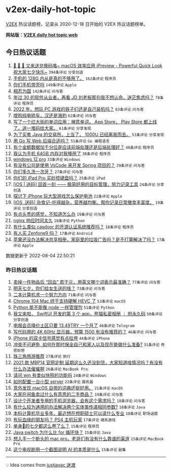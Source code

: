 # v2ex-daily-hot-topic

[V2EX](https://www.v2ex.com/) 热议话题榜，记录从 2020-12-18 日开始的 V2EX 热议话题榜单。

**网站版：[V2EX daily hot topic web](https://boojack.github.io/v2ex-daily-hot-topic-web/)**

## 今日热议话题

<!-- TODAY BEGIN -->

1. [🎉 🎉 🎉 又来送兑换码咯~ macOS 效率应用 iPreview - Powerful Quick Look 祝大家七夕快乐~](https://www.v2ex.com/t/870662) `394条评论` `分享创造`
1. [手机的 128G 内从是真的不够用了。](https://www.v2ex.com/t/870607) `162条评论` `程序员`
1. [你们手机带壳吗](https://www.v2ex.com/t/870547) `149条评论` `Apple`
1. [相忍为国](https://www.v2ex.com/t/870554) `142条评论` `问与答`
1. [年过 30 的软件从业者，再看 JD 刘老板那句我不想认命，迷茫焦虑吗？](https://www.v2ex.com/t/870639) `78条评论` `程序员`
1. [2022 年，想玩 PC 游戏的铁子们还是自己装机吗？](https://www.v2ex.com/t/870575) `63条评论` `问与答`
1. [增购纯电轿车，汉还是海豹](https://www.v2ex.com/t/870542) `62条评论` `问与答`
1. [写了一个烂大街的单词应用：禅意单词， App Store， Play Store 都上线了。送一堆码给大家。](https://www.v2ex.com/t/870540) `61条评论` `分享发现`
1. [为了买套 Java 的交易所，上当了， 1000U 已经离我而去。](https://www.v2ex.com/t/870610) `53条评论` `分享发现`
1. [用 Go 写 Web 后端合适吗？](https://www.v2ex.com/t/870659) `51条评论` `Go 编程语言`
1. [有个金额数据加千分位是应该前端处理还是后端处理好？](https://www.v2ex.com/t/870578) `46条评论` `程序员`
1. [我认为手机 64GB 内存对我够用了](https://www.v2ex.com/t/870724) `38条评论` `程序员`
1. [windows 12 pro](https://www.v2ex.com/t/870752) `33条评论` `Windows`
1. [有没有公司是使用 VsCode 来开发 Spring 项目的？](https://www.v2ex.com/t/870600) `29条评论` `问与答`
1. [你们多久洗一次牙？](https://www.v2ex.com/t/870642) `27条评论` `问与答`
1. [你们的 iPad Pro 买妙控键盘吗？](https://www.v2ex.com/t/870622) `25条评论` `iPad`
1. [[iOS | 送码] 回首一刻 —— 极简好用的目标管理，努力记录工具](https://www.v2ex.com/t/870580) `24条评论` `分享创造`
1. [探讨下 iPhone 玩大型游戏怎么保护电池](https://www.v2ex.com/t/870624) `22条评论` `Apple`
1. [[iOS ,送码] 杂食记-吃得越杂，营养越均衡。帮你记录日常膳食丰富度。](https://www.v2ex.com/t/870636) `19条评论` `分享创造`
1. [有点头秃的感觉，不知道怎么办](https://www.v2ex.com/t/870561) `19条评论` `问与答`
1. [nginx 响应时间太久](https://www.v2ex.com/t/870670) `18条评论` `Python`
1. [有什么类似 casdoor 的开源认证系统推荐吗？](https://www.v2ex.com/t/870546) `18条评论` `程序员`
1. [有人买 Zenfone9 吗？](https://www.v2ex.com/t/870732) `17条评论` `Android`
1. [苹果还没办法解决共享相册，家庭里的垃圾广告吗？是不打算解决了吗？](https://www.v2ex.com/t/870725) `17条评论` `Apple`

数据更新于 2022-08-04 22:50:21

<!-- TODAY END -->

### 昨日热议话题

<!-- YESTERDAY BEGIN -->

1. [卖掉一件物品后 “回血” 若干元，用英文哪个词表示最准确？](https://www.v2ex.com/t/870345) `77条评论` `问与答`
1. [明天七夕，你们给女生送的啥？](https://www.v2ex.com/t/870459) `73条评论` `问与答`
1. [二本计算机求一个努力方向](https://www.v2ex.com/t/870369) `71条评论` `问与答`
1. [Chrome 104 Mac 终于支持硬解 HEVC 了](https://www.v2ex.com/t/870362) `53条评论` `macOS`
1. [Python 能不能像 node 一样管理包](https://www.v2ex.com/t/870375) `51条评论` `Python`
1. [我又来啦， SwiftUI 开发的第 3 个 app，熊猫私密相册 ｜ 附永久码](https://www.v2ex.com/t/870471) `50条评论` `分享创造`
1. [电报会员降价土区只要 13.49TRY 一个月了](https://www.v2ex.com/t/870349) `46条评论` `Telegram`
1. [写代码用的 4K 60Hz 显示器，预算 1500 有没有推荐的？](https://www.v2ex.com/t/870373) `46条评论` `问与答`
1. [iPhone 的双卡信号感觉有点拉垮](https://www.v2ex.com/t/870397) `44条评论` `iPhone`
1. [冲突不可避免, 如何在那时保全自己和家人以及现在能做什么准备?](https://www.v2ex.com/t/870372) `31条评论` `奇思妙想`
1. [珠三角旅游推荐](https://www.v2ex.com/t/870447) `27条评论` `旅行`
1. [2021 款 MBP14 官网定制 延期这么久还没到货，大家知道啥情况吗？有没有什么办法催催啊](https://www.v2ex.com/t/870407) `26条评论` `MacBook Pro`
1. [请问 win 有类似快照的功能吗](https://www.v2ex.com/t/870356) `24条评论` `Windows`
1. [如何配置一台小型 server](https://www.v2ex.com/t/870492) `22条评论` `服务器`
1. [意外发现 macOS 自带的词典还挺好用。](https://www.v2ex.com/t/870443) `21条评论` `macOS`
1. [大家在闲鱼卖过什么有意思的二手商品？](https://www.v2ex.com/t/870428) `19条评论` `问与答`
1. [设计个开发者专用的手机浏览器，会有这个需求吗？](https://www.v2ex.com/t/870467) `18条评论` `问与答`
1. [有什么较为通用的办法解决两个实体类传递相同参数?](https://www.v2ex.com/t/870449) `18条评论` `Java`
1. [本科计算机毕业多年，最近想在想职硕士可以读什么专业](https://www.v2ex.com/t/870420) `18条评论` `职场话题`
1. [有玩血缘的朋友吗？ PS4 主机玩家](https://www.v2ex.com/t/870396) `17条评论` `魂系游戏`
1. [单身🐶的七夕都这么卷了么？](https://www.v2ex.com/t/870480) `15条评论` `程序员`
1. [Java switch 为什么比 for 循环快？](https://www.v2ex.com/t/870434) `15条评论` `Java`
1. [想入手一个断头的 mac pro，老哥们有没有什么靠谱的渠道](https://www.v2ex.com/t/870415) `15条评论` `MacBook Pro`
1. [这个电视剧用一个截图说明 AI 的本质是什么](https://www.v2ex.com/t/870385) `15条评论` `剧集`

<!-- YESTERDAY END -->

---

💡 Idea comes from [justjavac 迷渡](https://github.com/justjavac/)
